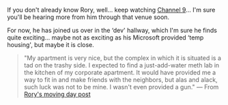 If you don't already know Rory, well... keep watching [Channel 9](http://channel9.msdn.com/)... I'm sure you'll be hearing more from him through that venue soon.

For now, he has joined us over in the &#8216;dev' hallway, which I'm sure he finds quite exciting... maybe not as exciting as his Microsoft provided &#8216;temp housing', but maybe it is close.

> "My apartment is very nice, but the complex in which it is situated is a tad on the trashy side. I expected to find a just-add-water meth lab in the kitchen of my corporate apartment. It would have provided me a way to fit in and make friends with the neighbors, but alas and alack, such luck was not to be mine. I wasn't even provided a gun." &#8212; From [Rory's moving day post](http://neopoleon.com/home/blogs/neo/archive/2006/10/19/22315.aspx)